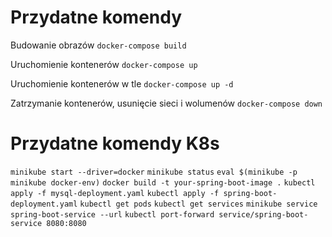 # Przydatne komendy
Budowanie obrazów
`docker-compose build`

Uruchomienie kontenerów
`docker-compose up`

Uruchomienie kontenerów w tle
`docker-compose up -d`

Zatrzymanie kontenerów, usunięcie sieci i wolumenów
`docker-compose down`

# Przydatne komendy K8s
`minikube start --driver=docker`
`minikube status`
`eval $(minikube -p minikube docker-env)`
`docker build -t your-spring-boot-image .`
`kubectl apply -f mysql-deployment.yaml`
`kubectl apply -f spring-boot-deployment.yaml`
`kubectl get pods`
`kubectl get services`
`minikube service spring-boot-service --url`
`kubectl port-forward service/spring-boot-service 8080:8080`